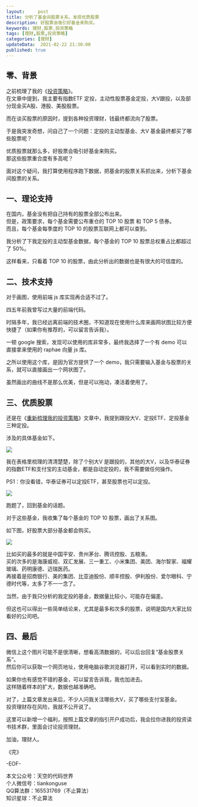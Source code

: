 ```yaml
---   
layout:     post  
title: 分析了基金间股票关系，发现优质股票    
description: 好股票会吸引好基金来购买。   
keywords: 理财,股票,投资策略  
tags: [理财,股票,投资策略]    
categories: [理财]  
updateData:  2021-02-22 21:30:00  
published: true  
---  
```



## 零、背景  


之前梳理了我的《[投资策略](https://mp.weixin.qq.com/s/w73ZrA-wamXiWktDoIgbiw)》。  
在文章中提到，我主要有指数ETF 定投，主动性股票基金定投，大V跟投，以及部分现金买A股、港股、美股股票。  


而在谈买股票的原因时，提到各种投资理财，钱最终都流向了股票。  


于是我突发奇想，问自己了一个问题：定投的主动型基金、大V 基金最终都买了哪些股票呢？  


优质股票就那么多，好股票会吸引好基金来购买。  
那这些股票重合度有多高呢？  


面对这个疑问，我打算使用程序跑下数据，把基金的股票关系抓出来，分析下基金间股票的关系。  


## 一、理论支持  


在国内，基金没有把自己持有的股票全部公布出来。  
但是，政策要求，每个基金需要公布重仓的 TOP 10 股票 和 TOP 5 债券。  
而且，每个基金每季度的 TOP 10 的股票互联网上都可以查到。  


我分析了下我定投的主动型基金数据，每个基金的 TOP 10 股票总权重占比都超过了 50%。  


这样看来，只看着 TOP 10 的股票，由此分析出的数据也是有很大的可信度的。  


## 二、技术支持  


对于画图，使用前端 js 库实现再合适不过了。  


四五年前我曾写过大量的前端代码。  


时隔多年，我已经远离前端的技术圈，不知道现在使用什么库来画网状图比较方便快捷了（如果你有推荐的，可以留言告诉我）。  


一顿 google 搜索，发现可以使用的库非常多，最终我选择了一个有 demo 可以直接拿来使用的 raphae 向量 js 库。  


之所以使用这个库，是因为官方提供了一个 demo，我只需要输入基金与股票的关系，就可以直接画出一个网状图了。  


虽然画出的曲线不是那么优美，但是可以拖动，凑活着使用了。  



## 三、优质股票  


还是在《[重新梳理我的投资策略](https://mp.weixin.qq.com/s/w73ZrA-wamXiWktDoIgbiw)》文章中，我提到跟投大V、定投ETF、定投基金三种定投。  


涉及的具体基金如下。  


![](https://res.tiankonguse.com/images/2021/02/22/001.png)  


我在表格里梳理的清清楚楚，除了个别大V 是跟投的，其他的大V，以及华泰证券的指数ETF和支付宝的主动基金，都是自动定投的，我不需要做任何操作。  


PS1：你没看错，华泰证券可以定投ETF，甚至股票也可以定投。  


![](https://res.tiankonguse.com/images/2021/02/22/002.png)  



跑题了，回到基金的话题。  



对于这些基金，我收集了每个基金的 TOP 10 股票，画出了关系图。  


如下图，好股票大部分基金都会购买。  


![](https://res.tiankonguse.com/images/2021/02/22/003.png)  


比如买的最多的就是中国平安、贵州茅台、腾讯控股、五粮液。  
买的次多的是海康威视、双汇发展、三一重工、小米集团、美团、海尔智家、福耀玻璃、药明康德、迈瑞医药。  
再接着是招商银行、美的集团、比亚迪股份、顺丰控股、伊利股份、爱尔眼科、宁德时代等，太多了不一一念了。  


当然，由于我只分析的我定投的基金，数据量比较小，可能存在偏差。  


但这也可以得出一些简单结论来，尤其是最多和次多的股票，说明是国内大家比较看好的公司吧。  


## 四、最后  


微信上这个图片可能不是很清晰，想看高清数据的，可以后台回复“基金股票关系”。  
然后你可以获取一个网页地址，使用电脑谷歌浏览器打开，可以看到实时的数据。  


如果你也有感觉不错的基金，可以留言告诉我，我也加进去。  
这样随着样本的扩大，数据也越准确吧。  


对了，上篇文章发出来后，不少人问我关注哪些大V，买了哪些支付宝基金。  
投资理财存在风险，我就不公开说了。  


这里可以新增一个福利，按照上篇文章的指引开户成功后，我会拉你进我的投资读书技术群，里面会讨论投资理财。  



加油，理财人。  


《完》  


-EOF-  



本文公众号：天空的代码世界  
个人微信号：tiankonguse  
QQ算法群：165531769（不止算法）  
知识星球：不止算法  

